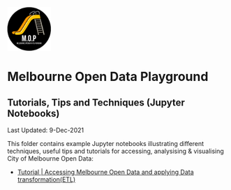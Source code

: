 <img src="/images/mop-black.png" alt="drawing" width="100"/>

# Melbourne Open Data Playground
## Tutorials, Tips and Techniques (Jupyter Notebooks)

Last Updated: 9-Dec-2021

This folder contains example Jupyter notebooks illustrating different techniques, useful tips and tutorials for accessing, analysising & visualising City of Melbourne Open Data:
- [Tutorial | Accessing Melbourne Open Data and applying Data transformation(ETL)](001-UsingSodapyandBuildingETL.ipynb)


